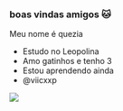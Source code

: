 ### boas vindas amigos 🐱
Meu nome é quezia
- Estudo no Leopolina 
- Amo gatinhos e tenho 3
- Estou aprendendo ainda
- @viicxxp

![](https://media.tenor.com/MR4WrvbZRxsAAAAC/chopper-choppersparkle.gif)
